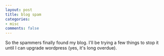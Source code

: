 ```yaml
---
layout: post
title: blog spam
categories:
- misc
comments: false
---
```

So the spammers finally found my blog. I'll be trying a few things to stop it until I can upgrade wordpress (yes, it's long overdue).
